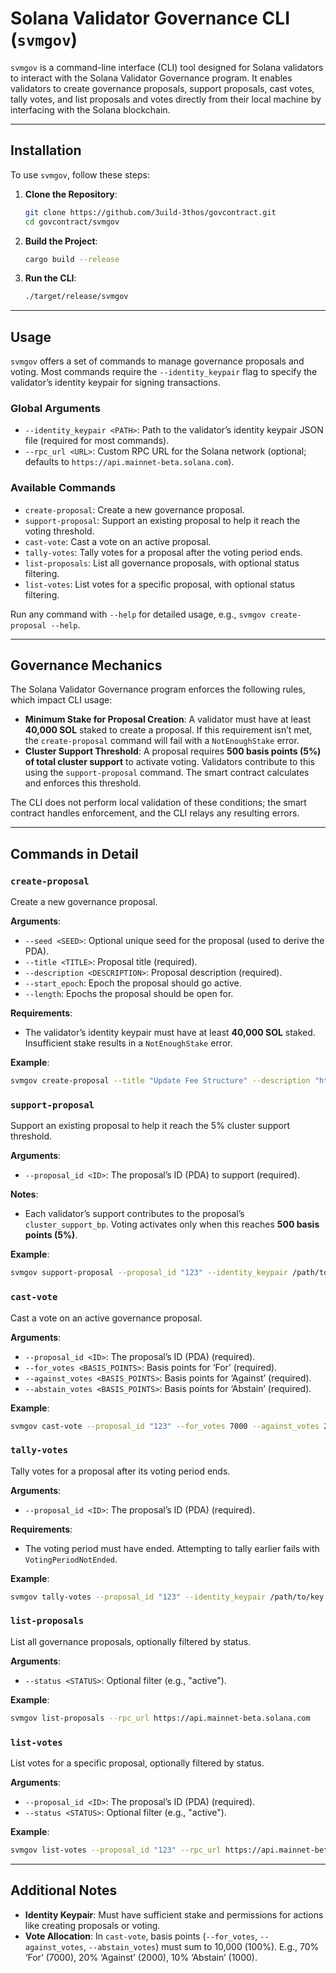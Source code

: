 # Solana Validator Governance CLI (`svmgov`)

`svmgov` is a command-line interface (CLI) tool designed for Solana validators to interact with the Solana Validator Governance program. It enables validators to create governance proposals, support proposals, cast votes, tally votes, and list proposals and votes directly from their local machine by interfacing with the Solana blockchain.

---

## Installation

To use `svmgov`, follow these steps:

1. **Clone the Repository**:
   ```sh
   git clone https://github.com/3uild-3thos/govcontract.git
   cd govcontract/svmgov
   ```

2. **Build the Project**:
   ```sh
   cargo build --release
   ```

3. **Run the CLI**:
   ```sh
   ./target/release/svmgov
   ```

---

## Usage

`svmgov` offers a set of commands to manage governance proposals and voting. Most commands require the `--identity_keypair` flag to specify the validator’s identity keypair for signing transactions.

### Global Arguments

- `--identity_keypair <PATH>`: Path to the validator’s identity keypair JSON file (required for most commands).
- `--rpc_url <URL>`: Custom RPC URL for the Solana network (optional; defaults to `https://api.mainnet-beta.solana.com`).

### Available Commands

- `create-proposal`: Create a new governance proposal.
- `support-proposal`: Support an existing proposal to help it reach the voting threshold.
- `cast-vote`: Cast a vote on an active proposal.
- `tally-votes`: Tally votes for a proposal after the voting period ends.
- `list-proposals`: List all governance proposals, with optional status filtering.
- `list-votes`: List votes for a specific proposal, with optional status filtering.

Run any command with `--help` for detailed usage, e.g., `svmgov create-proposal --help`.

---

## Governance Mechanics

The Solana Validator Governance program enforces the following rules, which impact CLI usage:

- **Minimum Stake for Proposal Creation**: A validator must have at least **40,000 SOL** staked to create a proposal. If this requirement isn’t met, the `create-proposal` command will fail with a `NotEnoughStake` error.
- **Cluster Support Threshold**: A proposal requires **500 basis points (5%) of total cluster support** to activate voting. Validators contribute to this using the `support-proposal` command. The smart contract calculates and enforces this threshold.

The CLI does not perform local validation of these conditions; the smart contract handles enforcement, and the CLI relays any resulting errors.

---

## Commands in Detail

### `create-proposal`

Create a new governance proposal.

**Arguments**:
- `--seed <SEED>`: Optional unique seed for the proposal (used to derive the PDA).
- `--title <TITLE>`: Proposal title (required).
- `--description <DESCRIPTION>`: Proposal description (required).
- `--start_epoch`: Epoch the proposal should go active.
- `--length`: Epochs the proposal should be open for.

**Requirements**:
- The validator’s identity keypair must have at least **40,000 SOL** staked. Insufficient stake results in a `NotEnoughStake` error.

**Example**:
```sh
svmgov create-proposal --title "Update Fee Structure" --description "https://github.com/repo/test-proposal" --start_epoch 820 --length 20 --identity_keypair /path/to/key.json
```

### `support-proposal`

Support an existing proposal to help it reach the 5% cluster support threshold.

**Arguments**:
- `--proposal_id <ID>`: The proposal’s ID (PDA) to support (required).

**Notes**:
- Each validator’s support contributes to the proposal’s `cluster_support_bp`. Voting activates only when this reaches **500 basis points (5%)**.

**Example**:
```sh
svmgov support-proposal --proposal_id "123" --identity_keypair /path/to/key.json
```

### `cast-vote`

Cast a vote on an active governance proposal.

**Arguments**:
- `--proposal_id <ID>`: The proposal’s ID (PDA) (required).
- `--for_votes <BASIS_POINTS>`: Basis points for ‘For’ (required).
- `--against_votes <BASIS_POINTS>`: Basis points for ‘Against’ (required).
- `--abstain_votes <BASIS_POINTS>`: Basis points for ‘Abstain’ (required).


**Example**:
```sh
svmgov cast-vote --proposal_id "123" --for_votes 7000 --against_votes 2000 --abstain_votes 1000 --identity_keypair /path/to/key.json
```

### `tally-votes`

Tally votes for a proposal after its voting period ends.

**Arguments**:
- `--proposal_id <ID>`: The proposal’s ID (PDA) (required).

**Requirements**:
- The voting period must have ended. Attempting to tally earlier fails with `VotingPeriodNotEnded`.

**Example**:
```sh
svmgov tally-votes --proposal_id "123" --identity_keypair /path/to/key.json
```

### `list-proposals`

List all governance proposals, optionally filtered by status.

**Arguments**:
- `--status <STATUS>`: Optional filter (e.g., "active").

**Example**:
```sh
svmgov list-proposals --rpc_url https://api.mainnet-beta.solana.com
```

### `list-votes`

List votes for a specific proposal, optionally filtered by status.

**Arguments**:
- `--proposal_id <ID>`: The proposal’s ID (PDA) (required).
- `--status <STATUS>`: Optional filter (e.g., "active").

**Example**:
```sh
svmgov list-votes --proposal_id "123" --rpc_url https://api.mainnet-beta.solana.com
```

---

## Additional Notes

- **Identity Keypair**: Must have sufficient stake and permissions for actions like creating proposals or voting.
- **Vote Allocation**: In `cast-vote`, basis points (`--for_votes`, `--against_votes`, `--abstain_votes`) must sum to 10,000 (100%). E.g., 70% ‘For’ (7000), 20% ‘Against’ (2000), 10% ‘Abstain’ (1000).
